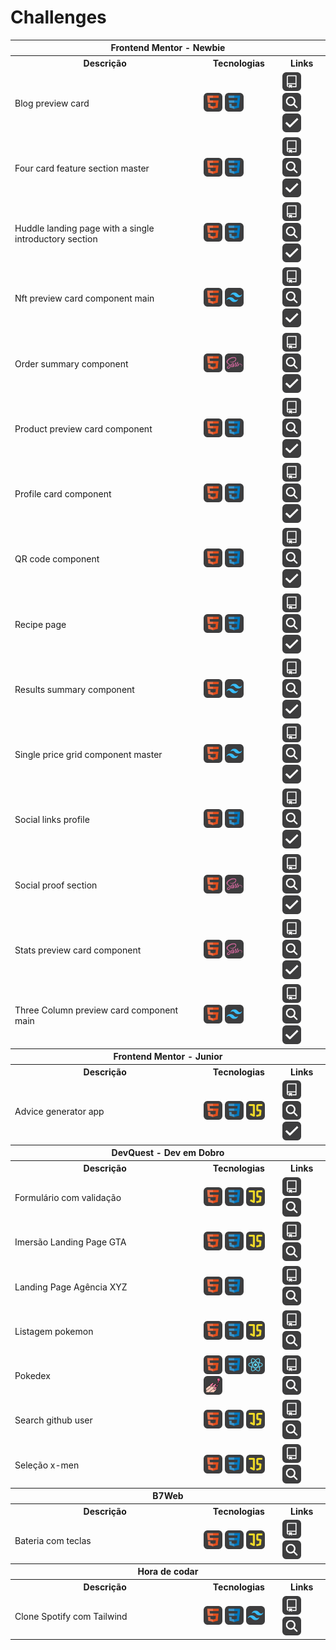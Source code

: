 # Challenges

<table width='100%'>
  <tr>
    <th colspan="3">Frontend Mentor - Newbie</th>
  </tr>
  <tr>
    <th width= '60%'>Descrição</th>
    <th width= '25%'>Tecnologias</th>
    <th width= '15%'>Links</th>
  </tr>
  <tr>
    <td>Blog preview card</td>
    <td>
      <img
        width="30px"
        src="https://raw.githubusercontent.com/LucasJCFreire/LucasJCFreire/main/assets/images/html_large.svg"
      />
      <img
        width="30px"
        src="https://raw.githubusercontent.com/LucasJCFreire/LucasJCFreire/main/assets/images/css_large.svg"
      />
    </td>
    <td>
      <a
        href="https://github.com/LucasJCFreire/challenges/tree/main/frontend-mentor/01-newbie/blog-preview-card"
        ><img height='30px' src="https://raw.githubusercontent.com/LucasJCFreire/LucasJCFreire/main/assets/images/repository.svg"/></a
      >
      <a
        href="https://lucasjcfreire.github.io/challenges/frontend-mentor/01-newbie/blog-preview-card/"
        ><img height='30px' src="https://raw.githubusercontent.com/LucasJCFreire/LucasJCFreire/main/assets/images/check.svg"/></a
      >
      <a
        href="https://www.frontendmentor.io/solutions/organization-good-class-names-and-css-variables-P-VDI8euN0"
        ><img height='30px' src="https://raw.githubusercontent.com/LucasJCFreire/LucasJCFreire/main/assets/images/approved.svg"/></a
      >
    </td>
  </tr>
  <tr>
    <td>Four card feature section master</td>
    <td>
      <img
        width="30px"
        src="https://raw.githubusercontent.com/LucasJCFreire/LucasJCFreire/main/assets/images/html_large.svg"
      />
      <img
        width="30px"
        src="https://raw.githubusercontent.com/LucasJCFreire/LucasJCFreire/main/assets/images/css_large.svg"
      />
    </td>
    <td>
      <a
        href="https://github.com/LucasJCFreire/challenges/tree/main/frontend-mentor/01-newbie/four-card-feature-section-master"
        ><img height='30px' src="https://raw.githubusercontent.com/LucasJCFreire/LucasJCFreire/main/assets/images/repository.svg"/></a
      >
      <a
        href="https://lucasjcfreire.github.io/challenges/frontend-mentor/01-newbie/four-card-feature-section-master/"
        ><img height='30px' src="https://raw.githubusercontent.com/LucasJCFreire/LucasJCFreire/main/assets/images/check.svg"/></a
      >
      <a
        href="https://www.frontendmentor.io/solutions/quality-class-names-css-variables-and-meticulous-organization-8znJHbRod-"
        ><img height='30px' src="https://raw.githubusercontent.com/LucasJCFreire/LucasJCFreire/main/assets/images/approved.svg"/></a
      >
    </td>
  </tr>
  <tr>
    <td>Huddle landing page with a single introductory section</td>
    <td>
      <img
        width="30px"
        src="https://raw.githubusercontent.com/LucasJCFreire/LucasJCFreire/main/assets/images/html_large.svg"
      />
      <img
        width="30px"
        src="https://raw.githubusercontent.com/LucasJCFreire/LucasJCFreire/main/assets/images/css_large.svg"
      />
    </td>
    <td>
      <a
        href="https://github.com/LucasJCFreire/challenges/tree/main/frontend-mentor/01-newbie/lp-huddle"
        ><img height='30px' src="https://raw.githubusercontent.com/LucasJCFreire/LucasJCFreire/main/assets/images/repository.svg"/></a
      >
      <a
        href="https://lucasjcfreire.github.io/challenges/frontend-mentor/01-newbie/lp-huddle/"
        ><img height='30px' src="https://raw.githubusercontent.com/LucasJCFreire/LucasJCFreire/main/assets/images/check.svg"/></a
      >
      <a
        href="https://www.frontendmentor.io/solutions/used-grid-and-flexbox-techniques-to-create-the-responsive-layout-WV8VbJ7Mix"
        ><img height='30px' src="https://raw.githubusercontent.com/LucasJCFreire/LucasJCFreire/main/assets/images/approved.svg"/></a
      >
    </td>
  </tr>
  <tr>
    <td>Nft preview card component main</td>
    <td>
      <img
        width="30px"
        src="https://raw.githubusercontent.com/LucasJCFreire/LucasJCFreire/main/assets/images/html_large.svg"
      />
      <img
        width="30px"
        src="https://raw.githubusercontent.com/LucasJCFreire/LucasJCFreire/main/assets/images/tailwind_large.svg"
      />
    </td>
    <td>
      <a
        href="https://github.com/LucasJCFreire/challenges/tree/main/frontend-mentor/01-newbie/nft-preview-card-component-main"
        ><img height='30px' src="https://raw.githubusercontent.com/LucasJCFreire/LucasJCFreire/main/assets/images/repository.svg"/></a
      >
      <a
        href="https://lucasjcfreire.github.io/challenges/frontend-mentor/01-newbie/nft-preview-card-component-main/"
        ><img height='30px' src="https://raw.githubusercontent.com/LucasJCFreire/LucasJCFreire/main/assets/images/check.svg"/></a
      >
      <a
        href="https://www.frontendmentor.io/solutions/practicing-tailwind-by-cdn-Ly80f5B9sA"
        ><img height='30px' src="https://raw.githubusercontent.com/LucasJCFreire/LucasJCFreire/main/assets/images/approved.svg"/></a
      >
    </td>
  </tr>
  <tr>
    <td>Order summary component</td>
    <td>
      <img
        width="30px"
        src="https://raw.githubusercontent.com/LucasJCFreire/LucasJCFreire/main/assets/images/html_large.svg"
      />
      <img
        width="30px"
        src="https://raw.githubusercontent.com/LucasJCFreire/LucasJCFreire/main/assets/images/sass_large.svg"
      />
    </td>
    <td>
      <a
        href="https://github.com/LucasJCFreire/challenges/tree/main/frontend-mentor/01-newbie/order-summary-component-main"
        ><img height='30px' src="https://raw.githubusercontent.com/LucasJCFreire/LucasJCFreire/main/assets/images/repository.svg"/></a
      >
      <a
        href="https://lucasjcfreire.github.io/challenges/frontend-mentor/01-newbie/order-summary-component-main/"
        ><img height='30px' src="https://raw.githubusercontent.com/LucasJCFreire/LucasJCFreire/main/assets/images/check.svg"/></a
      >
      <a
        href="https://www.frontendmentor.io/solutions/practicing-sass---partials-mixins-and-variables-OaP5D4SE_7"
        ><img height='30px' src="https://raw.githubusercontent.com/LucasJCFreire/LucasJCFreire/main/assets/images/approved.svg"/></a
      >
    </td>
  </tr>
  <tr>
    <td>Product preview card component</td>
    <td>
      <img
        width="30px"
        src="https://raw.githubusercontent.com/LucasJCFreire/LucasJCFreire/main/assets/images/html_large.svg"
      />
      <img
        width="30px"
        src="https://raw.githubusercontent.com/LucasJCFreire/LucasJCFreire/main/assets/images/css_large.svg"
      />
    </td>
    <td>
      <a
        href="https://github.com/LucasJCFreire/challenges/tree/main/frontend-mentor/01-newbie/product-preview-card-component"
        ><img height='30px' src="https://raw.githubusercontent.com/LucasJCFreire/LucasJCFreire/main/assets/images/repository.svg"/></a
      >
      <a
        href="https://lucasjcfreire.github.io/challenges/frontend-mentor/01-newbie/product-preview-card-component/"
        ><img height='30px' src="https://raw.githubusercontent.com/LucasJCFreire/LucasJCFreire/main/assets/images/check.svg"/></a
      >
      <a
        href="https://www.frontendmentor.io/solutions/responsive-landing-page-using-flexbox-picture-and-variables-css-Wq0Z0JqLKp"
        ><img height='30px' src="https://raw.githubusercontent.com/LucasJCFreire/LucasJCFreire/main/assets/images/approved.svg"/></a
      >
    </td>
  </tr>
  <tr>
    <td>Profile card component</td>
    <td>
      <img
        width="30px"
        src="https://raw.githubusercontent.com/LucasJCFreire/LucasJCFreire/main/assets/images/html_large.svg"
      />
      <img
        width="30px"
        src="https://raw.githubusercontent.com/LucasJCFreire/LucasJCFreire/main/assets/images/css_large.svg"
      />
    </td>
    <td>
      <a
        href="https://github.com/LucasJCFreire/challenges/tree/main/frontend-mentor/01-newbie/profile-card"
        ><img height='30px' src="https://raw.githubusercontent.com/LucasJCFreire/LucasJCFreire/main/assets/images/repository.svg"/></a
      >
      <a
        href="https://lucasjcfreire.github.io/challenges/frontend-mentor/01-newbie/profile-card/"
        ><img height='30px' src="https://raw.githubusercontent.com/LucasJCFreire/LucasJCFreire/main/assets/images/check.svg"/></a
      >
      <a
        href="https://www.frontendmentor.io/solutions/clean-and-organized-code-facilitates-styling-KRgMBPuGsy"
        ><img height='30px' src="https://raw.githubusercontent.com/LucasJCFreire/LucasJCFreire/main/assets/images/approved.svg"/></a
      >
    </td>
  </tr>
  <tr>
    <td>QR code component</td>
    <td>
      <img
        width="30px"
        src="https://raw.githubusercontent.com/LucasJCFreire/LucasJCFreire/main/assets/images/html_large.svg"
      />
      <img
        width="30px"
        src="https://raw.githubusercontent.com/LucasJCFreire/LucasJCFreire/main/assets/images/css_large.svg"
      />
    </td>
    <td>
      <a
        href="https://github.com/LucasJCFreire/challenges/tree/main/frontend-mentor/01-newbie/qr-code"
        ><img height='30px' src="https://raw.githubusercontent.com/LucasJCFreire/LucasJCFreire/main/assets/images/repository.svg"/></a
      >
      <a
        href="https://lucasjcfreire.github.io/challenges/frontend-mentor/01-newbie/qr-code/"
        ><img height='30px' src="https://raw.githubusercontent.com/LucasJCFreire/LucasJCFreire/main/assets/images/check.svg"/></a
      >
      <a
        href="https://www.frontendmentor.io/solutions/clean-and-organized-code-facilitates-styling-7K8VSnV18T"
        ><img height='30px' src="https://raw.githubusercontent.com/LucasJCFreire/LucasJCFreire/main/assets/images/approved.svg"/></a
      >
    </td>
  </tr>
  <tr>
    <td>Recipe page</td>
    <td>
      <img
        width="30px"
        src="https://raw.githubusercontent.com/LucasJCFreire/LucasJCFreire/main/assets/images/html_large.svg"
      />
      <img
        width="30px"
        src="https://raw.githubusercontent.com/LucasJCFreire/LucasJCFreire/main/assets/images/css_large.svg"
      />
    </td>
    <td>
      <a
        href="https://github.com/LucasJCFreire/challenges/tree/main/frontend-mentor/01-newbie/recipe-page"
        ><img height='30px' src="https://raw.githubusercontent.com/LucasJCFreire/LucasJCFreire/main/assets/images/repository.svg"/></a
      >
      <a
        href="https://lucasjcfreire.github.io/challenges/frontend-mentor/01-newbie/recipe-page/"
        ><img height='30px' src="https://raw.githubusercontent.com/LucasJCFreire/LucasJCFreire/main/assets/images/check.svg"/></a
      >
      <a
        href="https://www.frontendmentor.io/solutions/used-div-for-clearer-styling-and-code-organization-a9Zjb6fMnD"
        ><img height='30px' src="https://raw.githubusercontent.com/LucasJCFreire/LucasJCFreire/main/assets/images/approved.svg"/></a
      >
    </td>
  </tr>
  <tr>
    <td>Results summary component</td>
    <td>
      <img
        width="30px"
        src="https://raw.githubusercontent.com/LucasJCFreire/LucasJCFreire/main/assets/images/html_large.svg"
      />
      <img
        width="30px"
        src="https://raw.githubusercontent.com/LucasJCFreire/LucasJCFreire/main/assets/images/tailwind_large.svg"
      />
    </td>
    <td>
      <a
        href="https://github.com/LucasJCFreire/challenges/tree/main/frontend-mentor/01-newbie/results-summary-component-main/"
        ><img height='30px' src="https://raw.githubusercontent.com/LucasJCFreire/LucasJCFreire/main/assets/images/repository.svg"/></a
      >
      <a
        href="https://lucasjcfreire.github.io/challenges/frontend-mentor/01-newbie/results-summary-component-main/"
        ><img height='30px' src="https://raw.githubusercontent.com/LucasJCFreire/LucasJCFreire/main/assets/images/check.svg"/></a
      >
      <a
        href="https://www.frontendmentor.io/solutions/practicing-tailwind-creating-components-and-variables-NkPLmPLu4o"
        ><img height='30px' src="https://raw.githubusercontent.com/LucasJCFreire/LucasJCFreire/main/assets/images/approved.svg"/></a
      >
    </td>
  </tr>
  <tr>
    <td>Single price grid component master</td>
    <td>
      <img
        width="30px"
        src="https://raw.githubusercontent.com/LucasJCFreire/LucasJCFreire/main/assets/images/html_large.svg"
      />
      <img
        width="30px"
        src="https://raw.githubusercontent.com/LucasJCFreire/LucasJCFreire/main/assets/images/tailwind_large.svg"
      />
    </td>
    <td>
      <a
        href="https://github.com/LucasJCFreire/challenges/tree/main/frontend-mentor/01-newbie/single-price-grid-component-master"
        ><img height='30px' src="https://raw.githubusercontent.com/LucasJCFreire/LucasJCFreire/main/assets/images/repository.svg"/></a
      >
      <a
        href="https://lucasjcfreire.github.io/challenges/frontend-mentor/01-newbie/single-price-grid-component-master/"
        ><img height='30px' src="https://raw.githubusercontent.com/LucasJCFreire/LucasJCFreire/main/assets/images/check.svg"/></a
      >
      <a
        href="https://www.frontendmentor.io/solutions/practicing-tailwind-creating-components-and-variables-N1sLPXmRkz"
        ><img height='30px' src="https://raw.githubusercontent.com/LucasJCFreire/LucasJCFreire/main/assets/images/approved.svg"/></a
      >
    </td>
  </tr>
  <tr>
    <td>Social links profile</td>
    <td>
      <img
        width="30px"
        src="https://raw.githubusercontent.com/LucasJCFreire/LucasJCFreire/main/assets/images/html_large.svg"
      />
      <img
        width="30px"
        src="https://raw.githubusercontent.com/LucasJCFreire/LucasJCFreire/main/assets/images/css_large.svg"
      />
    </td>
    <td>
      <a
        href="https://github.com/LucasJCFreire/challenges/tree/main/frontend-mentor/01-newbie/social-links-profile"
        ><img height='30px' src="https://raw.githubusercontent.com/LucasJCFreire/LucasJCFreire/main/assets/images/repository.svg"/></a>
      <a
        href="https://lucasjcfreire.github.io/challenges/frontend-mentor/01-newbie/social-links-profile/"
        ><img height='30px' src="https://raw.githubusercontent.com/LucasJCFreire/LucasJCFreire/main/assets/images/check.svg"/></a
      >
      <a
        href="https://www.frontendmentor.io/solutions/organization-good-class-names-and-css-variables-prXZp-dr1a"
        ><img height='30px' src="https://raw.githubusercontent.com/LucasJCFreire/LucasJCFreire/main/assets/images/approved.svg"/></a
      >
    </td>
  </tr>
  <tr>
    <td>Social proof section</td>
    <td>
      <img
        width="30px"
        src="https://raw.githubusercontent.com/LucasJCFreire/LucasJCFreire/main/assets/images/html_large.svg"
      />
      <img
        width="30px"
        src="https://raw.githubusercontent.com/LucasJCFreire/LucasJCFreire/main/assets/images/sass_large.svg"
      />
    </td>
    <td>
      <a
        href="https://github.com/LucasJCFreire/challenges/tree/main/frontend-mentor/01-newbie/social-proof-section-master"
        ><img height='30px' src="https://raw.githubusercontent.com/LucasJCFreire/LucasJCFreire/main/assets/images/repository.svg"/></a
      >
      <a
        href="https://lucasjcfreire.github.io/challenges/frontend-mentor/01-newbie/social-proof-section-master/"
        ><img height='30px' src="https://raw.githubusercontent.com/LucasJCFreire/LucasJCFreire/main/assets/images/check.svg"/></a
      >
      <a
        href="https://www.frontendmentor.io/solutions/practicing-sass---partials-mixins-and-variables-3f4-RW-gtR"
        ><img height='30px' src="https://raw.githubusercontent.com/LucasJCFreire/LucasJCFreire/main/assets/images/approved.svg"/></a
      >
    </td>
  </tr>
  <tr>
    <td>Stats preview card component</td>
    <td>
      <img
        width="30px"
        src="https://raw.githubusercontent.com/LucasJCFreire/LucasJCFreire/main/assets/images/html_large.svg"
      />
      <img
        width="30px"
        src="https://raw.githubusercontent.com/LucasJCFreire/LucasJCFreire/main/assets/images/sass_large.svg"
      />
    </td>
    <td>
      <a
        href="https://github.com/LucasJCFreire/challenges/tree/main/frontend-mentor/01-newbie/stats-preview-card-component-main"
        ><img height='30px' src="https://raw.githubusercontent.com/LucasJCFreire/LucasJCFreire/main/assets/images/repository.svg"/></a
      >
      <a
        href="https://lucasjcfreire.github.io/challenges/frontend-mentor/01-newbie/stats-preview-card-component-main/"
        ><img height='30px' src="https://raw.githubusercontent.com/LucasJCFreire/LucasJCFreire/main/assets/images/check.svg"/></a
      >
      <a
        href="https://www.frontendmentor.io/solutions/practicing-sass---partials-mixins-and-variables-skmC2aHF2Q"
        ><img height='30px' src="https://raw.githubusercontent.com/LucasJCFreire/LucasJCFreire/main/assets/images/approved.svg"/></a
      >
    </td>
  </tr>
  <tr>
    <td>Three Column preview card component main</td>
    <td>
      <img
        width="30px"
        src="https://raw.githubusercontent.com/LucasJCFreire/LucasJCFreire/main/assets/images/html_large.svg"
      />
      <img
        width="30px"
        src="https://raw.githubusercontent.com/LucasJCFreire/LucasJCFreire/main/assets/images/tailwind_large.svg"
      />
    </td>
    <td>
      <a
        href="https://github.com/LucasJCFreire/challenges/tree/main/frontend-mentor/01-newbie/three-column-preview-card-component-main"
        ><img height='30px' src="https://raw.githubusercontent.com/LucasJCFreire/LucasJCFreire/main/assets/images/repository.svg"/></a
      >
      <a
        href="https://lucasjcfreire.github.io/challenges/frontend-mentor/01-newbie/three-column-preview-card-component-main/"
        ><img height='30px' src="https://raw.githubusercontent.com/LucasJCFreire/LucasJCFreire/main/assets/images/check.svg"/></a
      >
      <a
        href="https://www.frontendmentor.io/solutions/practicing-tailwind-creating-components-and-variables-onaUl6w8Vz"
        ><img height='30px' src="https://raw.githubusercontent.com/LucasJCFreire/LucasJCFreire/main/assets/images/approved.svg"/></a
      >
    </td>
  </tr>
  <tr>
    <th colspan="3">Frontend Mentor - Junior</th>
  </tr>
  <tr>
    <th>Descrição</th>
    <th>Tecnologias</th>
    <th>Links</th>
  </tr>
  <tr>
    <td>Advice generator app</td>
    <td>
      <img
        width="30px"
        src="https://raw.githubusercontent.com/LucasJCFreire/LucasJCFreire/main/assets/images/html_large.svg"
      />
      <img
        width="30px"
        src="https://raw.githubusercontent.com/LucasJCFreire/LucasJCFreire/main/assets/images/css_large.svg"
      />
      <img
        width="30px"
        src="https://raw.githubusercontent.com/LucasJCFreire/LucasJCFreire/main/assets/images/javascript_large.svg"
      />
    </td>
    <td>
      <a
        href="https://github.com/LucasJCFreire/challenges/tree/main/frontend-mentor/02-junior/advice-generator"
        ><img height='30px' src="https://raw.githubusercontent.com/LucasJCFreire/LucasJCFreire/main/assets/images/repository.svg"/></a
      >
      <a
        href="https://lucasjcfreire.github.io/challenges/frontend-mentor/02-junior/advice-generator/"
        ><img height='30px' src="https://raw.githubusercontent.com/LucasJCFreire/LucasJCFreire/main/assets/images/check.svg"/></a
      >
      <a
        href="https://www.frontendmentor.io/solutions/organization-html-css-and-javascript-9lAtYXxnGA"
        ><img height='30px' src="https://raw.githubusercontent.com/LucasJCFreire/LucasJCFreire/main/assets/images/approved.svg"/></a
      >
    </td>
  </tr>
  <tr>
    <th colspan="3">DevQuest - Dev em Dobro</th>
  </tr>
  <tr>
    <th>Descrição</th>
    <th>Tecnologias</th>
    <th>Links</th>
  </tr>
  <tr>
    <td>Formulário com validação</td>
    <td>
      <img
        width="30px"
        src="https://raw.githubusercontent.com/LucasJCFreire/LucasJCFreire/main/assets/images/html_large.svg"
      />
      <img
        width="30px"
        src="https://raw.githubusercontent.com/LucasJCFreire/LucasJCFreire/main/assets/images/css_large.svg"
      />
      <img
        width="30px"
        src="https://raw.githubusercontent.com/LucasJCFreire/LucasJCFreire/main/assets/images/javascript_large.svg"
      />
    </td>
    <td>
      <a
        href="https://github.com/LucasJCFreire/challenges/tree/main/dev-quest/formulario-com-validacao"
        ><img height='30px' src="https://raw.githubusercontent.com/LucasJCFreire/LucasJCFreire/main/assets/images/repository.svg"/></a
      >
      <a
        href="https://lucasjcfreire.github.io/challenges/dev-quest/formulario-com-validacao/"
        ><img height='30px' src="https://raw.githubusercontent.com/LucasJCFreire/LucasJCFreire/main/assets/images/check.svg"/></a
      >
    </td>
  </tr>
  <tr>
    <td>Imersão Landing Page GTA</td>
    <td>
      <img
        width="30px"
        src="https://raw.githubusercontent.com/LucasJCFreire/LucasJCFreire/main/assets/images/html_large.svg"
      />
      <img
        width="30px"
        src="https://raw.githubusercontent.com/LucasJCFreire/LucasJCFreire/main/assets/images/css_large.svg"
      />
      <img
        width="30px"
        src="https://raw.githubusercontent.com/LucasJCFreire/LucasJCFreire/main/assets/images/javascript_large.svg"
      />
    </td>
    <td>
      <a
        href="https://github.com/LucasJCFreire/challenges/tree/main/dev-quest/imersao-site-gta"
        ><img height='30px' src="https://raw.githubusercontent.com/LucasJCFreire/LucasJCFreire/main/assets/images/repository.svg"/></a
      >
      <a
        href="https://lucasjcfreire.github.io/challenges/dev-quest/imersao-site-gta"
        ><img height='30px' src="https://raw.githubusercontent.com/LucasJCFreire/LucasJCFreire/main/assets/images/check.svg"/></a
      >
    </td>
  </tr>
  <tr>
    <td>Landing Page Agência XYZ</td>
    <td>
      <img
        width="30px"
        src="https://raw.githubusercontent.com/LucasJCFreire/LucasJCFreire/main/assets/images/html_large.svg"
      />
      <img
        width="30px"
        src="https://raw.githubusercontent.com/LucasJCFreire/LucasJCFreire/main/assets/images/css_large.svg"
      />
    </td>
    <td>
      <a
        href="https://github.com/LucasJCFreire/challenges/tree/main/dev-quest/landing-page-agencia-xyz"
        ><img height='30px' src="https://raw.githubusercontent.com/LucasJCFreire/LucasJCFreire/main/assets/images/repository.svg"/></a
      >
      <a
        href="https://lucasjcfreire.github.io/challenges/dev-quest/landing-page-agencia-xyz"
        ><img height='30px' src="https://raw.githubusercontent.com/LucasJCFreire/LucasJCFreire/main/assets/images/check.svg"/></a
      >
    </td>
  </tr>
  <tr>
    <td>Listagem pokemon</td>
    <td>
      <img
        width="30px"
        src="https://raw.githubusercontent.com/LucasJCFreire/LucasJCFreire/main/assets/images/html_large.svg"
      />
      <img
        width="30px"
        src="https://raw.githubusercontent.com/LucasJCFreire/LucasJCFreire/main/assets/images/css_large.svg"
      />
      <img
        width="30px"
        src="https://raw.githubusercontent.com/LucasJCFreire/LucasJCFreire/main/assets/images/javascript_large.svg"
      />
    </td>
    <td>
      <a
        href="https://github.com/LucasJCFreire/challenges/tree/main/dev-quest/listagem-pokemon"
        ><img height='30px' src="https://raw.githubusercontent.com/LucasJCFreire/LucasJCFreire/main/assets/images/repository.svg"/></a
      >
      <a
        href="https://lucasjcfreire.github.io/challenges/dev-quest/listagem-pokemon"
        ><img height='30px' src="https://raw.githubusercontent.com/LucasJCFreire/LucasJCFreire/main/assets/images/check.svg"/></a
      >
    </td>
  </tr>
  <tr>
    <td>Pokedex</td>
    <td>
      <img
        width="30px"
        src="https://raw.githubusercontent.com/LucasJCFreire/LucasJCFreire/main/assets/images/html_large.svg"
      />
      <img
        width="30px"
        src="https://raw.githubusercontent.com/LucasJCFreire/LucasJCFreire/main/assets/images/css_large.svg"
      />
      <img
        width="30px"
        src="https://raw.githubusercontent.com/LucasJCFreire/LucasJCFreire/main/assets/images/react_large.svg"
      />
      <img
        width="30px"
        src="https://raw.githubusercontent.com/LucasJCFreire/LucasJCFreire/main/assets/images/styled_large.svg"
      />
    </td>
    <td>
      <a
        href="https://github.com/LucasJCFreire/challenges/tree/main/dev-quest/pokedex"
        ><img height='30px' src="https://raw.githubusercontent.com/LucasJCFreire/LucasJCFreire/main/assets/images/repository.svg"/></a
      >
      <a
        href="https://challenges-six-xi.vercel.app/"
        ><img height='30px' src="https://raw.githubusercontent.com/LucasJCFreire/LucasJCFreire/main/assets/images/check.svg"/></a
      >
    </td>
  </tr>
  <tr>
    <td>Search github user</td>
    <td>
      <img
        width="30px"
        src="https://raw.githubusercontent.com/LucasJCFreire/LucasJCFreire/main/assets/images/html_large.svg"
      />
      <img
        width="30px"
        src="https://raw.githubusercontent.com/LucasJCFreire/LucasJCFreire/main/assets/images/css_large.svg"
      />
      <img
        width="30px"
        src="https://raw.githubusercontent.com/LucasJCFreire/LucasJCFreire/main/assets/images/javascript_large.svg"
      />
    </td>
    <td>
      <a
        href="https://github.com/LucasJCFreire/challenges/tree/main/dev-quest/search-github-user"
        ><img height='30px' src="https://raw.githubusercontent.com/LucasJCFreire/LucasJCFreire/main/assets/images/repository.svg"/></a
      >
      <a
        href="https://lucasjcfreire.github.io/challenges/dev-quest/search-github-user"
        ><img height='30px' src="https://raw.githubusercontent.com/LucasJCFreire/LucasJCFreire/main/assets/images/check.svg"/></a
      >
    </td>
  </tr>
  <tr>
    <td>Seleção x-men</td>
    <td>
      <img
        width="30px"
        src="https://raw.githubusercontent.com/LucasJCFreire/LucasJCFreire/main/assets/images/html_large.svg"
      />
      <img
        width="30px"
        src="https://raw.githubusercontent.com/LucasJCFreire/LucasJCFreire/main/assets/images/css_large.svg"
      />
      <img
        width="30px"
        src="https://raw.githubusercontent.com/LucasJCFreire/LucasJCFreire/main/assets/images/javascript_large.svg"
      />
    </td>
    <td>
      <a
        href="https://github.com/LucasJCFreire/challenges/tree/main/dev-quest/selecao-xmen"
        ><img height='30px' src="https://raw.githubusercontent.com/LucasJCFreire/LucasJCFreire/main/assets/images/repository.svg"/></a
      >
      <a
        href="https://lucasjcfreire.github.io/challenges/dev-quest/selecao-xmen"
        ><img height='30px' src="https://raw.githubusercontent.com/LucasJCFreire/LucasJCFreire/main/assets/images/check.svg"/></a
      >
    </td>
  </tr>
  <tr>
    <th colspan="3">B7Web</th>
  </tr>
  <tr>
    <th>Descrição</th>
    <th>Tecnologias</th>
    <th>Links</th>
  </tr>
  <tr>
    <td>Bateria com teclas</td>
    <td>
      <img
        width="30px"
        src="https://raw.githubusercontent.com/LucasJCFreire/LucasJCFreire/main/assets/images/html_large.svg"
      />
      <img
        width="30px"
        src="https://raw.githubusercontent.com/LucasJCFreire/LucasJCFreire/main/assets/images/css_large.svg"
      />
      <img
        width="30px"
        src="https://raw.githubusercontent.com/LucasJCFreire/LucasJCFreire/main/assets/images/javascript_large.svg"
      />
    </td>
    <td>
      <a
        href="https://github.com/LucasJCFreire/challenges/tree/main/b7-web/bateria-com-teclas"
        ><img height='30px' src="https://raw.githubusercontent.com/LucasJCFreire/LucasJCFreire/main/assets/images/repository.svg"/></a
      >
      <a
        href="https://lucasjcfreire.github.io/challenges/b7-web/bateria-com-teclas"
        ><img height='30px' src="https://raw.githubusercontent.com/LucasJCFreire/LucasJCFreire/main/assets/images/check.svg"/></a
      >
    </td>
  </tr>
  <tr>
    <th colspan="3">Hora de codar</th>
  </tr>
  <tr>
    <th width= '60%'>Descrição</th>
    <th width= '25%'>Tecnologias</th>
    <th width= '15%'>Links</th>
  </tr>
  <tr>
    <td>Clone Spotify com Tailwind</td>
    <td>
      <img
        width="30px"
        src="https://raw.githubusercontent.com/LucasJCFreire/LucasJCFreire/main/assets/images/html_large.svg"
      />
      <img
        width="30px"
        src="https://raw.githubusercontent.com/LucasJCFreire/LucasJCFreire/main/assets/images/css_large.svg"
      />
      <img
        width="30px"
        src="https://raw.githubusercontent.com/LucasJCFreire/LucasJCFreire/main/assets/images/tailwind_large.svg"
      />
    </td>
    <td>
      <a
        href="https://github.com/LucasJCFreire/challenges/tree/main/outros/clone-spotify-tailwind"
        ><img height='30px' src="https://raw.githubusercontent.com/LucasJCFreire/LucasJCFreire/main/assets/images/repository.svg"/></a
      >
      <a
        href="https://lucasjcfreire.github.io/challenges/outros/clone-spotify-tailwind"
        ><img height='30px' src="https://raw.githubusercontent.com/LucasJCFreire/LucasJCFreire/main/assets/images/check.svg"/></a
      >
    </td>
  </tr>
</table>

